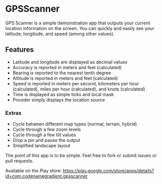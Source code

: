 # GPSScanner
GPS Scanner is a simple demonstration app that outputs your current location information on the screen. You can quickly and easily see your latitude, longitude, and speed (among other values).

## Features

- Latitude and longitude are displayed as decimal values
- Accuracy is reported in meters and feet (calculated)
- Bearing is reported to the nearest tenth degree
- Altitude is reported in meters and feet (calculated)
- Speed is reported in meters per second, kilometers per hour (calculated), miles per hour (calculated), and knots (calculated)
- Time is displayed as simple ticks and local mask
- Provider simply displays the location source

### Extras

- Cycle between different map types (normal, terrain, hybrid)
- Cycle through a few zoom levels
- Cycle through a few tilt values
- Drop a pin and pause the output
- Simplified landscape layout

The point of this app is to be simple. Feel free to fork or submit issues or pull requests.

Available on the Play store: https://play.google.com/store/apps/details?id=com.codenamegradient.gpsscanner
